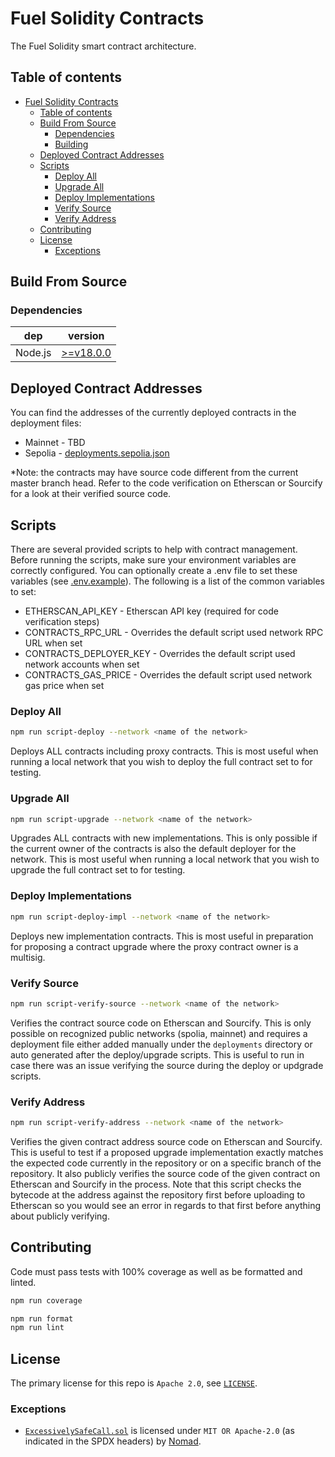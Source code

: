 # Fuel Solidity Contracts

The Fuel Solidity smart contract architecture.

## Table of contents

- [Fuel Solidity Contracts](#fuel-solidity-contracts)
  - [Table of contents](#table-of-contents)
  - [Build From Source](#build-from-source)
    - [Dependencies](#dependencies)
    - [Building](#building)
  - [Deployed Contract Addresses](#deployed-contract-addresses)
  - [Scripts](#scripts)
    - [Deploy All](#deploy-all)
    - [Upgrade All](#upgrade-all)
    - [Deploy Implementations](#deploy-implementations)
    - [Verify Source](#verify-source)
    - [Verify Address](#verify-address)
  - [Contributing](#contributing)
  - [License](#license)
    - [Exceptions](#exceptions)

## Build From Source

### Dependencies

| dep     | version                                                  |
| ------- | -------------------------------------------------------- |
| Node.js | [>=v18.0.0](https://nodejs.org/en/blog/release/v18.0.0/) |

## Deployed Contract Addresses

You can find the addresses of the currently deployed contracts in the deployment files:

- Mainnet - TBD
- Sepolia - [deployments.sepolia.json](./deployments/deployments.sepolia.json)

\*Note: the contracts may have source code different from the current master branch head. Refer to the code verification on Etherscan or Sourcify for a look at their verified source code.

## Scripts

There are several provided scripts to help with contract management. Before running the scripts, make sure your environment variables are correctly configured. You can optionally create a .env file to set these variables (see [.env.example](.env.example)). The following is a list of the common variables to set:

- ETHERSCAN_API_KEY - Etherscan API key (required for code verification steps)
- CONTRACTS_RPC_URL - Overrides the default script used network RPC URL when set
- CONTRACTS_DEPLOYER_KEY - Overrides the default script used network accounts when set
- CONTRACTS_GAS_PRICE - Overrides the default script used network gas price when set

### Deploy All

```sh
npm run script-deploy --network <name of the network>
```

Deploys ALL contracts including proxy contracts. This is most useful when running a local network that you wish to deploy the full contract set to for testing.

### Upgrade All

```sh
npm run script-upgrade --network <name of the network>
```

Upgrades ALL contracts with new implementations. This is only possible if the current owner of the contracts is also the default deployer for the network. This is most useful when running a local network that you wish to upgrade the full contract set to for testing.

### Deploy Implementations

```sh
npm run script-deploy-impl --network <name of the network>
```

Deploys new implementation contracts. This is most useful in preparation for proposing a contract upgrade where the proxy contract owner is a multisig.

### Verify Source

```sh
npm run script-verify-source --network <name of the network>
```

Verifies the contract source code on Etherscan and Sourcify. This is only possible on recognized public networks (spolia, mainnet) and requires a deployment file either added manually under the `deployments` directory or auto generated after the deploy/upgrade scripts. This is useful to run in case there was an issue verifying the source during the deploy or updgrade scripts.

### Verify Address

```sh
npm run script-verify-address --network <name of the network>
```

Verifies the given contract address source code on Etherscan and Sourcify. This is useful to test if a proposed upgrade implementation exactly matches the expected code currently in the repository or on a specific branch of the repository. It also publicly verifies the source code of the given contract on Etherscan and Sourcify in the process. Note that this script checks the bytecode at the address against the repository first before uploading to Etherscan so you would see an error in regards to that first before anything about publicly verifying.

## Contributing

Code must pass tests with 100% coverage as well as be formatted and linted.

```sh
npm run coverage

npm run format
npm run lint
```

## License

The primary license for this repo is `Apache 2.0`, see [`LICENSE`](../../LICENSE).

### Exceptions

- [`ExcessivelySafeCall.sol`](./contracts/vendor/ExcessivelySafeCall.sol) is licensed under `MIT OR Apache-2.0` (as indicated in the SPDX headers) by [Nomad](https://github.com/nomad-xyz/ExcessivelySafeCall).
